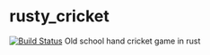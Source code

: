 # rusty_cricket
[![Build Status](https://travis-ci.org/sriai/rusty_cricket.png?branch=master)](https://travis-ci.org/sriai/rusty_cricket)
Old school hand cricket game in rust
